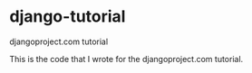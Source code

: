 # django-tutorial
djangoproject.com tutorial

This is the code that I wrote for the djangoproject.com tutorial.
